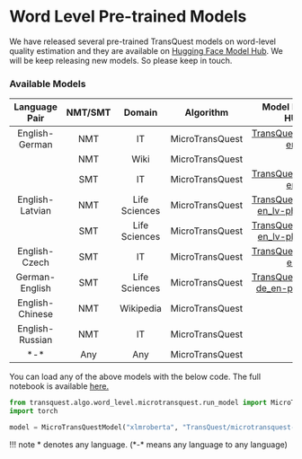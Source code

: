 # Word Level Pre-trained Models

We have released several pre-trained TransQuest models on word-level quality estimation and they are available on [Hugging Face Model Hub](). We will be keep releasing new models. So please keep in touch.

### Available Models

| Language Pair   | NMT/SMT        |  Domain      |     Algorithm        |  Model Name and Link to HUgging Face | 
|:---------------:|:--------------:|:------------:|:--------------------:|:------------------------------------:|
| English-German  | NMT            |  IT          | MicroTransQuest      | [TransQuest/microtransquest-en_de-it-nmt](https://huggingface.co/TransQuest/microtransquest-en_de-it-nmt)  |
|                 | NMT            |  Wiki        | MicroTransQuest      |                                     | 
|                 | SMT            |  IT          | MicroTransQuest      | [TransQuest/microtransquest-en_de-it-smt](https://huggingface.co/TransQuest/microtransquest-en_de-it-smt)  | 
| English-Latvian | NMT            | Life Sciences| MicroTransQuest      | [TransQuest/microtransquest-en_lv-pharmaceutical-nmt](https://huggingface.co/TransQuest/microtransquest-en_lv-pharmaceutical-nmt)| 
|                 | SMT            | Life Sciences| MicroTransQuest      | [TransQuest/microtransquest-en_lv-pharmaceutical-smt](https://huggingface.co/TransQuest/microtransquest-en_lv-pharmaceutical-smt)  | 
| English-Czech   | SMT            |  IT          | MicroTransQuest      | [TransQuest/microtransquest-en_cs-it-smt ](https://huggingface.co/TransQuest/microtransquest-en_cs-it-smt)  |  
| German-English  | SMT            | Life Sciences| MicroTransQuest      | [TransQuest/microtransquest-de_en-pharmaceutical-smt](https://huggingface.co/TransQuest/microtransquest-de_en-pharmaceutical-smt)  | 
| English-Chinese | NMT            | Wikipedia    | MicroTransQuest      |                                     | 
| English-Russian | NMT            | IT           | MicroTransQuest      |                                     | 
| \*-\*           | Any            | Any          | MicroTransQuest      |                                     | 

You can load any of the above models with the below code. The full notebook is available [here.](https://colab.research.google.com/drive/1fslfFoQnspdv2Do5hfwwkbEwow-CDIxD?usp=sharing)

```python
from transquest.algo.word_level.microtransquest.run_model import MicroTransQuestModel
import torch

model = MicroTransQuestModel("xlmroberta", "TransQuest/microtransquest-en_lv-pharmaceutical-nmt", labels=["OK", "BAD"], use_cuda=torch.cuda.is_available())
```




!!! note
    \* denotes any language. (\*-\* means any language to any language)